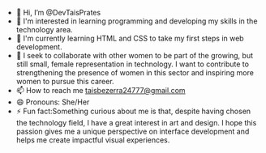 - 👋 Hi, I’m @DevTaisPrates
- 👀 I'm interested in learning programming and developing my skills in the technology area.
- 🌱 I'm currently learning HTML and CSS to take my first steps in web development.
- 💞️ I seek to collaborate with other women to be part of the growing, but still small, female representation in technology. I want to contribute to strengthening the presence of women in this sector and inspiring more women to pursue this career.
- 📫 How to reach me taisbezerra24777@gmail.com 
- 😄 Pronouns: She/Her
- ⚡ Fun fact:Something curious about me is that, despite having chosen the technology field, I have a great interest in art and design. I hope this passion gives me a unique perspective on interface development and helps me create impactful visual experiences.

<!---
DevTaisPrates/DevTaisPrates is a ✨ special ✨ repository because its `README.md` (this file) appears on your GitHub profile.
You can click the Preview link to take a look at your changes.
--->
